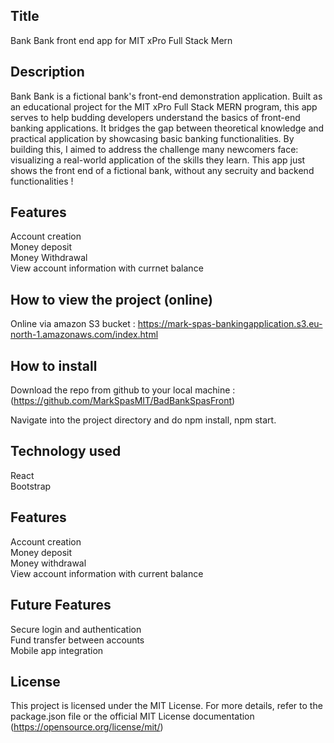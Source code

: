 ## Title 

Bank Bank front end app for MIT xPro Full Stack Mern

## Description

Bank Bank is a fictional bank's front-end demonstration application. Built as an educational project for the MIT xPro Full Stack MERN program, this app serves to help budding developers understand the basics of front-end banking applications. It bridges the gap between theoretical knowledge and practical application by showcasing basic banking functionalities. By building this, I aimed to address the challenge many newcomers face: visualizing a real-world application of the skills they learn. This app just shows the front end of a fictional bank, without any secruity and backend functionalities !

## Features

Account creation  
Money deposit  
Money Withdrawal  
View account information with currnet balance  

## How to view the project (online)

Online via amazon S3 bucket : https://mark-spas-bankingapplication.s3.eu-north-1.amazonaws.com/index.html

## How to install 

Download the repo from github to your local machine : (https://github.com/MarkSpasMIT/BadBankSpasFront)  

Navigate into the project directory and do npm install, npm start. 

## Technology used

React  
Bootstrap  

## Features

Account creation  
Money deposit  
Money withdrawal  
View account information with current balance  

## Future Features

Secure login and authentication  
Fund transfer between accounts  
Mobile app integration  

## License

This project is licensed under the MIT License. For more details, refer to the package.json file or the official MIT License documentation (https://opensource.org/license/mit/)
